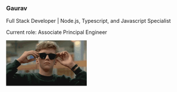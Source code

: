 ### Gaurav
Full Stack Developer | Node.js, Typescript, and Javascript Specialist

Current role: Associate Principal Engineer

![Cool](https://github.com/gauravmahto/gauravmahto/blob/master/cool.gif?raw=true)

